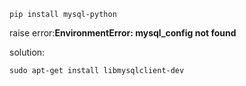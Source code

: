 ``` 
pip install mysql-python 
```  
raise error:**EnvironmentError: mysql_config not found** 

solution:
```
sudo apt-get install libmysqlclient-dev
```
